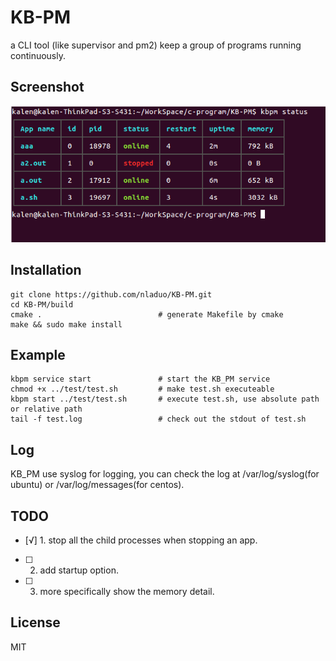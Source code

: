# KB-PM
a CLI tool (like supervisor and pm2) keep a group of programs running continuously.

## Screenshot
![](./data/pic.png)<br>

## Installation
``` shell
git clone https://github.com/nladuo/KB-PM.git
cd KB-PM/build
cmake .                          # generate Makefile by cmake
make && sudo make install
```
## Example
``` shell
kbpm service start               # start the KB_PM service
chmod +x ../test/test.sh         # make test.sh executeable
kbpm start ../test/test.sh       # execute test.sh, use absolute path or relative path
tail -f test.log                 # check out the stdout of test.sh
```
## Log
KB_PM use syslog for logging, you can check the log at /var/log/syslog(for ubuntu) or /var/log/messages(for centos).

## TODO 
- [√] 1. stop all the child processes when stopping an app.
- [ ] 2. add startup option.
- [ ] 3. more specifically show the memory detail.

## License
MIT